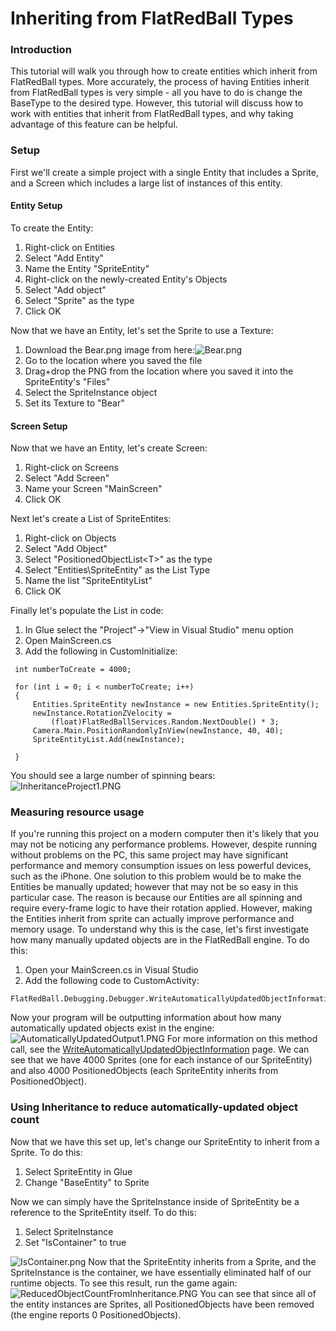 # Inheriting from FlatRedBall Types

### Introduction

This tutorial will walk you through how to create entities which inherit from FlatRedBall types. More accurately, the process of having Entities inherit from FlatRedBall types is very simple - all you have to do is change the BaseType to the desired type. However, this tutorial will discuss how to work with entities that inherit from FlatRedBall types, and why taking advantage of this feature can be helpful.

### Setup

First we'll create a simple project with a single Entity that includes a Sprite, and a Screen which includes a large list of instances of this entity.

#### Entity Setup

To create the Entity:

1. Right-click on Entities
2. Select "Add Entity"
3. Name the Entity "SpriteEntity"
4. Right-click on the newly-created Entity's Objects
5. Select "Add object"
6. Select "Sprite" as the type
7. Click OK

Now that we have an Entity, let's set the Sprite to use a Texture:

1. Download the Bear.png image from here:![Bear.png](../../.gitbook/assets/migrated\_media-Bear.png)
2. Go to the location where you saved the file
3. Drag+drop the PNG from the location where you saved it into the SpriteEntity's "Files"
4. Select the SpriteInstance object
5. Set its Texture to "Bear"

#### Screen Setup

Now that we have an Entity, let's create Screen:

1. Right-click on Screens
2. Select "Add Screen"
3. Name your Screen "MainScreen"
4. Click OK

Next let's create a List of SpriteEntites:

1. Right-click on Objects
2. Select "Add Object"
3. Select "PositionedObjectList\<T>" as the type
4. Select "Entities\SpriteEntity" as the List Type
5. Name the list "SpriteEntityList"
6. Click OK

Finally let's populate the List in code:

1. In Glue select the "Project"->"View in Visual Studio" menu option
2. Open MainScreen.cs
3. Add the following in CustomInitialize:

```
 int numberToCreate = 4000;

 for (int i = 0; i < numberToCreate; i++)
 {
     Entities.SpriteEntity newInstance = new Entities.SpriteEntity();
     newInstance.RotationZVelocity = 
         (float)FlatRedBallServices.Random.NextDouble() * 3;
     Camera.Main.PositionRandomlyInView(newInstance, 40, 40);
     SpriteEntityList.Add(newInstance);

 }
```

You should see a large number of spinning bears: ![InheritanceProject1.PNG](../../.gitbook/assets/migrated\_media-InheritanceProject1.PNG)

### Measuring resource usage

If you're running this project on a modern computer then it's likely that you may not be noticing any performance problems. However, despite running without problems on the PC, this same project may have significant performance and memory consumption issues on less powerful devices, such as the iPhone. One solution to this problem would be to make the Entities be manually updated; however that may not be so easy in this particular case. The reason is because our Entities are all spinning and require every-frame logic to have their rotation applied. However, making the Entities inherit from sprite can actually improve performance and memory usage. To understand why this is the case, let's first investigate how many manually updated objects are in the FlatRedBall engine. To do this:

1. Open your MainScreen.cs in Visual Studio
2. Add the following code to CustomActivity:

```
FlatRedBall.Debugging.Debugger.WriteAutomaticallyUpdatedObjectInformation();
```

Now your program will be outputting information about how many automatically updated objects exist in the engine: ![AutomaticallyUpdatedOutput1.PNG](../../.gitbook/assets/migrated\_media-AutomaticallyUpdatedOutput1.PNG) For more information on this method call, see the [WriteAutomaticallyUpdatedObjectInformation](../../api/flatredball/debugging/debugger/writeautomaticallyupdatedobjectinformation.md) page. We can see that we have 4000 Sprites (one for each instance of our SpriteEntity) and also 4000 PositionedObjects (each SpriteEntity inherits from PositionedObject).

### Using Inheritance to reduce automatically-updated object count

Now that we have this set up, let's change our SpriteEntity to inherit from a Sprite. To do this:

1. Select SpriteEntity in Glue
2. Change "BaseEntity" to Sprite

Now we can simply have the SpriteInstance inside of SpriteEntity be a reference to the SpriteEntity itself. To do this:

1. Select SpriteInstance
2. Set "IsContainer" to true

![IsContainer.png](../../.gitbook/assets/migrated\_media-IsContainer.png) Now that the SpriteEntity inherits from a Sprite, and the SpriteInstance is the container, we have essentially eliminated half of our runtime objects. To see this result, run the game again: ![ReducedObjectCountFromInheritance.PNG](../../.gitbook/assets/migrated\_media-ReducedObjectCountFromInheritance.PNG) You can see that since all of the entity instances are Sprites, all PositionedObjects have been removed (the engine reports 0 PositionedObjects).

